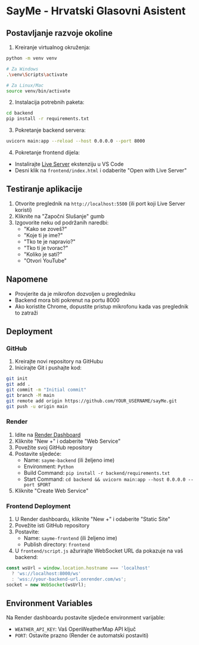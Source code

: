 # SayMe - Hrvatski Glasovni Asistent

## Postavljanje razvoje okoline

1. Kreiranje virtualnog okruženja:
```bash
python -m venv venv

# Za Windows
.\venv\Scripts\activate

# Za Linux/Mac
source venv/bin/activate
```

2. Instalacija potrebnih paketa:
```bash
cd backend
pip install -r requirements.txt
```

3. Pokretanje backend servera:
```bash
uvicorn main:app --reload --host 0.0.0.0 --port 8000
```

4. Pokretanje frontend dijela:
- Instalirajte [Live Server](https://marketplace.visualstudio.com/items?itemName=ritwickdey.LiveServer) ekstenziju u VS Code
- Desni klik na `frontend/index.html` i odaberite "Open with Live Server"

## Testiranje aplikacije

1. Otvorite preglednik na `http://localhost:5500` (ili port koji Live Server koristi)
2. Kliknite na "Započni Slušanje" gumb
3. Izgovorite neku od podržanih naredbi:
   - "Kako se zoveš?"
   - "Koje ti je ime?"
   - "Tko te je napravio?"
   - "Tko ti je tvorac?"
   - "Koliko je sati?"
   - "Otvori YouTube"

## Napomene
- Provjerite da je mikrofon dozvoljen u pregledniku
- Backend mora biti pokrenut na portu 8000
- Ako koristite Chrome, dopustite pristup mikrofonu kada vas preglednik to zatraži

## Deployment

### GitHub

1. Kreirajte novi repository na GitHubu
2. Inicirajte Git i pushajte kod:
```bash
git init
git add .
git commit -m "Initial commit"
git branch -M main
git remote add origin https://github.com/YOUR_USERNAME/sayMe.git
git push -u origin main
```

### Render

1. Idite na [Render Dashboard](https://dashboard.render.com)
2. Kliknite "New +" i odaberite "Web Service"
3. Povežite svoj GitHub repository
4. Postavite sljedeće:
   - Name: `sayme-backend` (ili željeno ime)
   - Environment: `Python`
   - Build Command: `pip install -r backend/requirements.txt`
   - Start Command: `cd backend && uvicorn main:app --host 0.0.0.0 --port $PORT`
5. Kliknite "Create Web Service"

### Frontend Deployment

1. U Render dashboardu, kliknite "New +" i odaberite "Static Site"
2. Povežite isti GitHub repository
3. Postavite:
   - Name: `sayme-frontend` (ili željeno ime)
   - Publish directory: `frontend`
4. U `frontend/script.js` ažurirajte WebSocket URL da pokazuje na vaš backend:
```javascript
const wsUrl = window.location.hostname === 'localhost' 
  ? 'ws://localhost:8000/ws'
  : 'wss://your-backend-url.onrender.com/ws';
socket = new WebSocket(wsUrl);
```

## Environment Variables

Na Render dashboardu postavite sljedeće environment varijable:
- `WEATHER_API_KEY`: Vaš OpenWeatherMap API ključ
- `PORT`: Ostavite prazno (Render će automatski postaviti)

